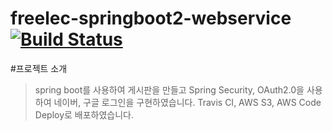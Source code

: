 # freelec-springboot2-webservice [![Build Status](https://travis-ci.com/ohjiwon-201733026/freelec-springboot2-webservice.svg?branch=master)](https://travis-ci.com/ohjiwon-201733026/freelec-springboot2-webservice)


#프로젝트 소개
> spring boot를 사용하여 게시판을 만들고 Spring Security, OAuth2.0을 사용하여 네이버, 구글 로그인을 구현하였습니다.
> Travis CI, AWS S3, AWS Code Deploy로 배포하였습니다.
>    
